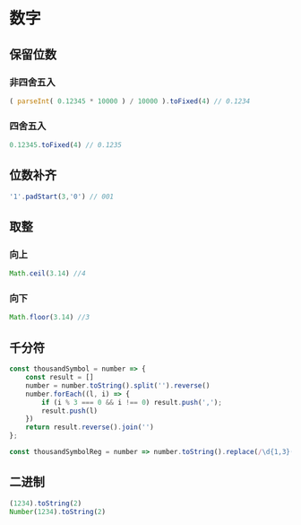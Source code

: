 # 数字

## 保留位数

### 非四舍五入
```javascript
( parseInt( 0.12345 * 10000 ) / 10000 ).toFixed(4) // 0.1234
```
### 四舍五入
```javascript
0.12345.toFixed(4) // 0.1235
```

## 位数补齐
```javascript
'1'.padStart(3,'0') // 001
```

## 取整
### 向上
```javascript
Math.ceil(3.14) //4
```
### 向下
``` javascript
Math.floor(3.14) //3
```

## 千分符
``` javascript
const thousandSymbol = number => {
    const result = []
    number = number.toString().split('').reverse()
    number.forEach((l, i) => {
        if (i % 3 === 0 && i !== 0) result.push(',');
        result.push(l)
    })
    return result.reverse().join('')
};
```
``` javascript
const thousandSymbolReg = number => number.toString().replace(/\d{1,3}(?=(\d{3})+$)/g, '$&,');
```

## 二进制
```JavaScript
(1234).toString(2)
Number(1234).toString(2)
```
